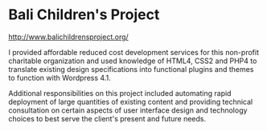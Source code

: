 # Bali Children's Project
http://www.balichildrensproject.org/

I provided affordable reduced cost development services for this non-profit charitable organization and used knowledge of HTML4, CSS2 and PHP4 to translate existing design specifications into functional plugins and themes to function with Wordpress 4.1.

Additional responsibilities on this project included automating rapid deployment of large quantities of existing content and providing technical consultation on certain aspects of user interface design and technology choices to best serve the client's present and future needs.
